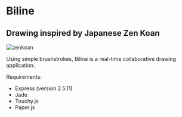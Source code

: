 Biline
======

## Drawing inspired by Japanese Zen Koan

![zenkoan](https://github.com/janewang/biline/raw/master/public/img/zenkoan.jpeg)

Using simple brushstrokes, Biline is a real-time collaborative drawing application. 

Requirements:
- Express (version 2.5.11)
- Jade
- Touchy.js
- Paper.js

